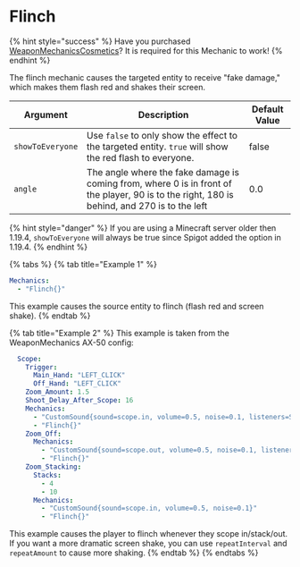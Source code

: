 # Flinch

{% hint style="success" %}
Have you purchased [WeaponMechanicsCosmetics](https://www.spigotmc.org/resources/weaponmechanicscosmetics-guns-in-minecraft-1-12-2-1-20-1.104539/)? It is required for this Mechanic to work!
{% endhint %}

The flinch mechanic causes the targeted entity to receive "fake damage," which makes them flash red and shakes their screen.

| Argument         | Description                                                                                                                                  | Default Value |
| ---------------- | -------------------------------------------------------------------------------------------------------------------------------------------- | ------------- |
| `showToEveryone` | Use `false` to only show the effect to the targeted entity. `true` will show the red flash to everyone.                                      | false         |
| `angle`          | The angle where the fake damage is coming from, where 0 is in front of the player, 90 is to the right, 180 is behind, and 270 is to the left | 0.0           |

{% hint style="danger" %}
If you are using a Minecraft server older then 1.19.4, `showToEveryone` will always be true since Spigot added the option in 1.19.4.&#x20;
{% endhint %}

{% tabs %}
{% tab title="Example 1" %}
```yaml
Mechanics:
  - "Flinch{}"
```

This example causes the source entity to flinch (flash red and screen shake).
{% endtab %}

{% tab title="Example 2" %}
This example is taken from the WeaponMechanics AX-50 config:

```yaml
  Scope:
    Trigger:
      Main_Hand: "LEFT_CLICK"
      Off_Hand: "LEFT_CLICK"
    Zoom_Amount: 1.5
    Shoot_Delay_After_Scope: 16
    Mechanics:
      - "CustomSound{sound=scope.in, volume=0.5, noise=0.1, listeners=Source{}}"
      - "Flinch{}"
    Zoom_Off:
      Mechanics:
        - "CustomSound{sound=scope.out, volume=0.5, noise=0.1, listeners=Source{}}"
        - "Flinch{}"
    Zoom_Stacking:
      Stacks:
        - 4
        - 10
      Mechanics:
        - "CustomSound{sound=scope.in, volume=0.5, noise=0.1}"
        - "Flinch{}"
```

This example causes the player to flinch whenever they scope in/stack/out. If you want a more dramatic screen shake, you can use `repeatInterval` and `repeatAmount` to cause more shaking.&#x20;
{% endtab %}
{% endtabs %}
